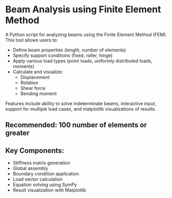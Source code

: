 # Beam Analysis using Finite Element Method

A Python script for analyzing beams using the Finite Element Method (FEM). This tool allows users to:

- Define beam properties (length, number of elements)
- Specify support conditions (fixed, roller, hinge)
- Apply various load types (point loads, uniformly distributed loads, moments)
- Calculate and visualize:
  - Displacement
  - Rotation
  - Shear force
  - Bending moment

Features include ability to solve indeterminate beams, interactive input, support for multiple load cases, and matplotlib visualizations of results.

## Recommended: 100 number of elements or greater

## Key Components:
- Stiffness matrix generation
- Global assembly
- Boundary condition application
- Load vector calculation
- Equation solving using SymPy
- Result visualization with Matplotlib
